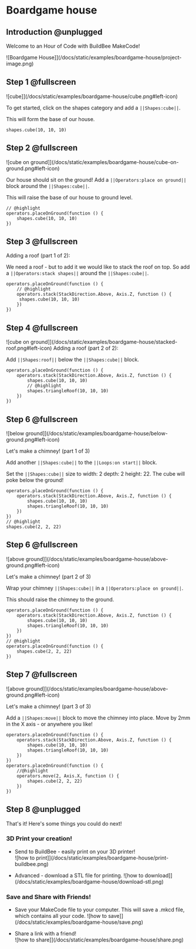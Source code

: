 # Boardgame house

## Introduction @unplugged

Welcome to an Hour of Code with BuildBee MakeCode! 

![Boardgame House]](/docs/static/examples/boardgame-house/project-image.png)

## Step 1 @fullscreen
![cube]](/docs/static/examples/boardgame-house/cube.png#left-icon)

To get started, click on the shapes category and add a ``||Shapes:cube||``. 

This will form the base of our house.

```blocks
shapes.cube(10, 10, 10)
```

## Step 2 @fullscreen
![cube on ground]](/docs/static/examples/boardgame-house/cube-on-ground.png#left-icon)

Our house should sit on the ground!  Add a ``||Operators:place on ground||`` block around the ``||Shapes:cube||``.

This will raise the base of our house to ground level.

```blocks
// @highlight
operators.placeOnGround(function () {
    shapes.cube(10, 10, 10)
})
```

## Step 3 @fullscreen
Adding a roof (part 1 of 2):

We need a roof - but to add it we would like to stack the roof on top.  So add a 
``||Operators:stack shapes||`` around the ``||Shapes:cube||``.


```blocks
operators.placeOnGround(function () {
    // @highlight
    operators.stack(StackDirection.Above, Axis.Z, function () {
     shapes.cube(10, 10, 10)
    })
})
```


## Step 4 @fullscreen
![cube on ground]](/docs/static/examples/boardgame-house/stacked-roof.png#left-icon)
Adding a roof (part 2 of 2):

Add ``||Shapes:roof||`` below the  ``||Shapes:cube||`` block. 

```blocks
operators.placeOnGround(function () {
    operators.stack(StackDirection.Above, Axis.Z, function () {  
        shapes.cube(10, 10, 10)
        // @highlight
        shapes.triangleRoof(10, 10, 10)
    })
})
```



## Step 6 @fullscreen
![below ground]](/docs/static/examples/boardgame-house/below-ground.png#left-icon)

Let's make a chimney! (part 1 of 3)

Add another ``||Shapes:cube||`` to the ``||Loops:on start||`` block.

Set the ``||Shapes:cube||`` size to width: 2 depth: 2 height: 22.  The cube will poke below the ground!


```blocks
operators.placeOnGround(function () {
    operators.stack(StackDirection.Above, Axis.Z, function () {
        shapes.cube(10, 10, 10)
        shapes.triangleRoof(10, 10, 10)
    })
})
// @highlight
shapes.cube(2, 2, 22)
```

## Step 6 @fullscreen
![above ground]](/docs/static/examples/boardgame-house/above-ground.png#left-icon)

Let's make a chimney! (part 2 of 3)

Wrap your chimney ``||Shapes:cube||`` in a  ``||Operators:place on ground||``.

This should raise the chimney to the ground.


```blocks
operators.placeOnGround(function () {
    operators.stack(StackDirection.Above, Axis.Z, function () {
        shapes.cube(10, 10, 10)
        shapes.triangleRoof(10, 10, 10)
    })
})
// @highlight
operators.placeOnGround(function () {
    shapes.cube(2, 2, 22)
})
```


## Step 7 @fullscreen
![above ground]](/docs/static/examples/boardgame-house/above-ground.png#left-icon)

Let's make a chimney! (part 3 of 3)

Add a ``||Shapes:move||`` block to move the chimney into place.  Move by 2mm in the X axis - or anywhere you like!


```blocks
operators.placeOnGround(function () {
    operators.stack(StackDirection.Above, Axis.Z, function () {
        shapes.cube(10, 10, 10)
        shapes.triangleRoof(10, 10, 10)
    })
})
operators.placeOnGround(function () {
    //@highlight
    operators.move(2, Axis.X, function () {
        shapes.cube(2, 2, 22)
    })
})
```

## Step 8 @unplugged
That's it! Here's some things you could do next!

### 3D Print your creation!
*  Send to BuildBee - easily print on your 3D printer!  
    ![how to print]](/docs/static/examples/boardgame-house/print-buildbee.png) 

*  Advanced - download a STL file for printing. 
    ![how to download]](/docs/static/examples/boardgame-house/download-stl.png)  
<!-- -->
### Save and Share with Friends!
* Save your MakeCode file to your computer.  This will save a .mkcd file, which contains all your code.
    ![how to save]](/docs/static/examples/boardgame-house/save.png) 

* Share a link with a friend!  
    ![how to share]](/docs/static/examples/boardgame-house/share.png)








